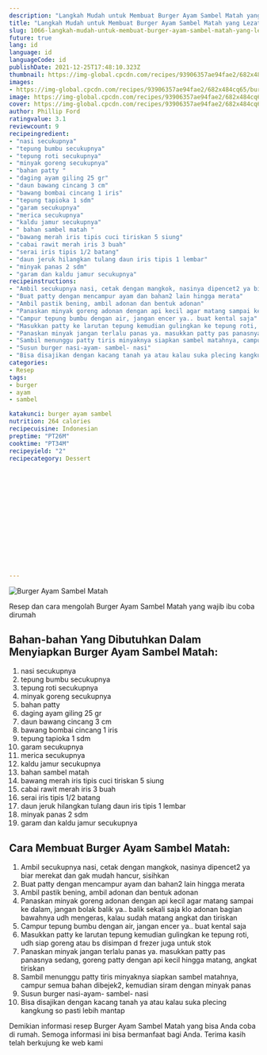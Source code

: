 ```yaml
---
description: "Langkah Mudah untuk Membuat Burger Ayam Sambel Matah yang Lezat Sekali"
title: "Langkah Mudah untuk Membuat Burger Ayam Sambel Matah yang Lezat Sekali"
slug: 1066-langkah-mudah-untuk-membuat-burger-ayam-sambel-matah-yang-lezat-sekali
future: true
lang: id
language: id
languageCode: id
publishDate: 2021-12-25T17:48:10.323Z 
thumbnail: https://img-global.cpcdn.com/recipes/93906357ae94fae2/682x484cq65/burger-ayam-sambel-matah-foto-resep-utama.png
images:
- https://img-global.cpcdn.com/recipes/93906357ae94fae2/682x484cq65/burger-ayam-sambel-matah-foto-resep-utama.png
image: https://img-global.cpcdn.com/recipes/93906357ae94fae2/682x484cq65/burger-ayam-sambel-matah-foto-resep-utama.png
cover: https://img-global.cpcdn.com/recipes/93906357ae94fae2/682x484cq65/burger-ayam-sambel-matah-foto-resep-utama.png
author: Phillip Ford
ratingvalue: 3.1
reviewcount: 9
recipeingredient:
- "nasi secukupnya"
- "tepung bumbu secukupnya"
- "tepung roti secukupnya"
- "minyak goreng secukupnya"
- "bahan patty "
- "daging ayam giling 25 gr"
- "daun bawang cincang 3 cm"
- "bawang bombai cincang 1 iris"
- "tepung tapioka 1 sdm"
- "garam secukupnya"
- "merica secukupnya"
- "kaldu jamur secukupnya"
- " bahan sambel matah "
- "bawang merah iris tipis cuci tiriskan 5 siung"
- "cabai rawit merah iris 3 buah"
- "serai iris tipis 1/2 batang"
- "daun jeruk hilangkan tulang daun iris tipis 1 lembar"
- "minyak panas 2 sdm"
- "garam dan kaldu jamur secukupnya"
recipeinstructions:
- "Ambil secukupnya nasi, cetak dengan mangkok, nasinya dipencet2 ya biar merekat dan gak mudah hancur, sisihkan"
- "Buat patty dengan mencampur ayam dan bahan2 lain hingga merata"
- "Ambil pastik bening, ambil adonan dan bentuk adonan"
- "Panaskan minyak goreng adonan dengan api kecil agar matang sampai ke dalam, jangan bolak balik ya.. balik sekali saja klo adonan bagian bawahnya udh mengeras, kalau sudah matang angkat dan tiriskan"
- "Campur tepung bumbu dengan air, jangan encer ya.. buat kental saja"
- "Masukkan patty ke larutan tepung kemudian gulingkan ke tepung roti, udh siap goreng atau bs disimpan d frezer juga untuk stok"
- "Panaskan minyak jangan terlalu panas ya. masukkan patty pas panasnya sedang, goreng patty dengan api kecil hingga matang, angkat tiriskan"
- "Sambil menunggu patty tiris minyaknya siapkan sambel matahnya, campur semua bahan dibejek2, kemudian siram dengan minyak panas"
- "Susun burger nasi-ayam- sambel- nasi"
- "Bisa disajikan dengan kacang tanah ya atau kalau suka plecing kangkung so pasti lebih mantap"
categories:
- Resep
tags:
- burger
- ayam
- sambel

katakunci: burger ayam sambel 
nutrition: 264 calories
recipecuisine: Indonesian
preptime: "PT26M"
cooktime: "PT34M"
recipeyield: "2"
recipecategory: Dessert


     
    
    
    
    
    
    
    
    
    
    
      
    
---
```



![Burger Ayam Sambel Matah](https://img-global.cpcdn.com/recipes/93906357ae94fae2/682x484cq65/burger-ayam-sambel-matah-foto-resep-utama.png)

Resep dan cara mengolah  Burger Ayam Sambel Matah yang wajib ibu coba dirumah

<!--inarticleads1-->

## Bahan-bahan Yang Dibutuhkan Dalam Menyiapkan Burger Ayam Sambel Matah:

1. nasi secukupnya
1. tepung bumbu secukupnya
1. tepung roti secukupnya
1. minyak goreng secukupnya
1. bahan patty 
1. daging ayam giling 25 gr
1. daun bawang cincang 3 cm
1. bawang bombai cincang 1 iris
1. tepung tapioka 1 sdm
1. garam secukupnya
1. merica secukupnya
1. kaldu jamur secukupnya
1.  bahan sambel matah 
1. bawang merah iris tipis cuci tiriskan 5 siung
1. cabai rawit merah iris 3 buah
1. serai iris tipis 1/2 batang
1. daun jeruk hilangkan tulang daun iris tipis 1 lembar
1. minyak panas 2 sdm
1. garam dan kaldu jamur secukupnya



<!--inarticleads2-->

## Cara Membuat Burger Ayam Sambel Matah:

1. Ambil secukupnya nasi, cetak dengan mangkok, nasinya dipencet2 ya biar merekat dan gak mudah hancur, sisihkan
1. Buat patty dengan mencampur ayam dan bahan2 lain hingga merata
1. Ambil pastik bening, ambil adonan dan bentuk adonan
1. Panaskan minyak goreng adonan dengan api kecil agar matang sampai ke dalam, jangan bolak balik ya.. balik sekali saja klo adonan bagian bawahnya udh mengeras, kalau sudah matang angkat dan tiriskan
1. Campur tepung bumbu dengan air, jangan encer ya.. buat kental saja
1. Masukkan patty ke larutan tepung kemudian gulingkan ke tepung roti, udh siap goreng atau bs disimpan d frezer juga untuk stok
1. Panaskan minyak jangan terlalu panas ya. masukkan patty pas panasnya sedang, goreng patty dengan api kecil hingga matang, angkat tiriskan
1. Sambil menunggu patty tiris minyaknya siapkan sambel matahnya, campur semua bahan dibejek2, kemudian siram dengan minyak panas
1. Susun burger nasi-ayam- sambel- nasi
1. Bisa disajikan dengan kacang tanah ya atau kalau suka plecing kangkung so pasti lebih mantap




Demikian informasi  resep Burger Ayam Sambel Matah   yang bisa Anda coba di rumah. Semoga informasi ini bisa bermanfaat bagi Anda. Terima kasih telah berkujung ke web kami

